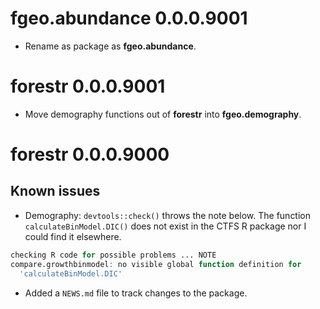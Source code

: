 # fgeo.abundance 0.0.0.9001

* Rename as package as __fgeo.abundance__.

# forestr 0.0.0.9001

* Move demography functions out of __forestr__ into __fgeo.demography__.


# forestr 0.0.0.9000

## Known issues

* Demography: `devtools::check()` throws the note below. The function `calculateBinModel.DIC()` does not exist in the CTFS R package nor I could find it elsewhere.

```R
checking R code for possible problems ... NOTE
compare.growthbinmodel: no visible global function definition for
  'calculateBinModel.DIC'
```

* Added a `NEWS.md` file to track changes to the package.
